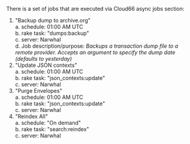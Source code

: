 There is a set of jobs that are executed via Cloud66 async jobs section:

1. "Backup dump to archive.org"  
  a. schedule: 01:00 AM UTC  
  b. rake task: "dumps:backup"  
  c. server: Narwhal  
  d. Job description/purpose: _Backups a transaction dump file to a remote provider. Accepts an argument to specify the dump date (defaults to yesterday)_  
2. "Update JSON contexts"  
  a. schedule: 01:00 AM UTC  
  b. rake task: "json_contexts:update"  
  c. server: Narwhal  
3. "Purge Envelopes"  
  a. schedule: 01:00 AM UTC  
  b. rake task: "json_contexts:update"  
  c. server: Narwhal  
4. "Reindex All"  
  a. schedule: "On demand"  
  b. rake task: "search:reindex"  
  c. server: Narwhal  


